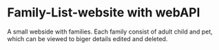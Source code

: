 # Family-List-website with webAPI

A small webside with families. Each family consist of adult child and pet,
which can be viewed to biger details edited and deleted.
